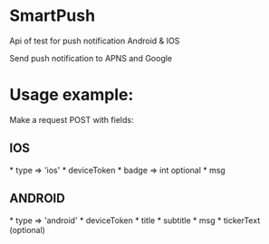 # SmartPush
Api of test for push notification Android &amp; IOS

Send push notification to APNS and Google

# Usage example:
Make a request POST with fields:

  <h2>IOS</h2>
  * type => 'ios'
  * deviceToken
  * badge => int optional
  * msg

  <h2>ANDROID</h2>
  * type => 'android'
  * deviceToken
  * title
  * subtitle
  * msg
  * tickerText (optional)
